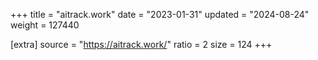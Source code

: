 +++
title = "aitrack.work"
date = "2023-01-31"
updated = "2024-08-24"
weight = 127440

[extra]
source = "https://aitrack.work/"
ratio = 2
size = 124
+++
